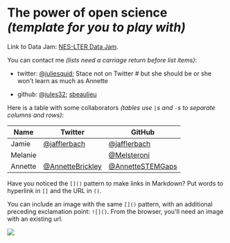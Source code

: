 # The power of open science *(template for you to play with)*

Link to Data Jam: [NES-LTER Data Jam](https://sites.google.com/view/nes-lter-schoolyard-datajam/data-jam-data-sets).

You can contact me *(lists need a carriage return before list items)*: 

- twitter: [@juliesquid](https://twitter.com/juliesquid); Stace not on Twitter # but she should be or she won't learn as much as Annette

- github: [@jules32](https://github.com/jules32); [sbeaulieu](https://github.com/sbeaulieu)


Here is a table with some collaborators *(tables use `|`s and `-`s to separate columns and rows)*:


Name | Twitter | GitHub
-----|---------|--------
Jamie | [@jafflerbach](https://twitter.com/jafflerbach) | [@jafflerbach](https://github.com/jafflerbach)
Melanie |  | [@Melsteroni](https://github.com/Melsteroni)
Annette | [@AnnetteBrickley](https://twitter.com/AnnetteBrickley) | [@AnnetteSTEMGaps](https://github.com/AnnetteSTEMGaps)

Have you noticed the `[]()` pattern to make links in Markdown? Put words to hyperlink in `[]` and the URL in `()`. 

You can include an image with the same `[]()` pattern, with an additional preceding exclamation point: `![]()`. From the browser, you'll need an image with an existing url. 

![](http://clipart-graphics.net/main_logo.gif)

